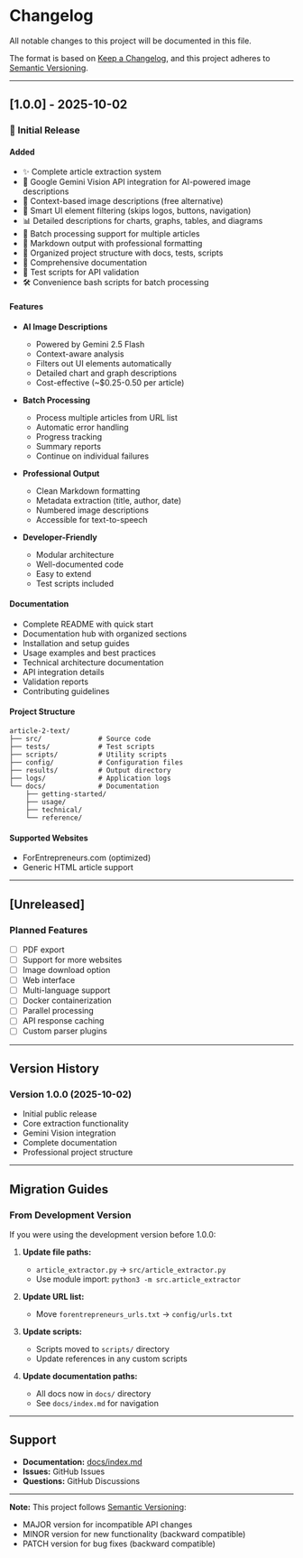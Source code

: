 # Changelog

All notable changes to this project will be documented in this file.

The format is based on [Keep a Changelog](https://keepachangelog.com/en/1.0.0/),
and this project adheres to [Semantic Versioning](https://semver.org/spec/v2.0.0.html).

---

## [1.0.0] - 2025-10-02

### 🎉 Initial Release

#### Added
- ✨ Complete article extraction system
- 🤖 Google Gemini Vision API integration for AI-powered image descriptions
- 📝 Context-based image descriptions (free alternative)
- 🎯 Smart UI element filtering (skips logos, buttons, navigation)
- 📊 Detailed descriptions for charts, graphs, tables, and diagrams
- 🔄 Batch processing support for multiple articles
- 💾 Markdown output with professional formatting
- 📁 Organized project structure with docs, tests, scripts
- 📖 Comprehensive documentation
- 🧪 Test scripts for API validation
- 🛠️ Convenience bash scripts for batch processing

#### Features
- **AI Image Descriptions**
  - Powered by Gemini 2.5 Flash
  - Context-aware analysis
  - Filters out UI elements automatically
  - Detailed chart and graph descriptions
  - Cost-effective (~$0.25-0.50 per article)

- **Batch Processing**
  - Process multiple articles from URL list
  - Automatic error handling
  - Progress tracking
  - Summary reports
  - Continue on individual failures

- **Professional Output**
  - Clean Markdown formatting
  - Metadata extraction (title, author, date)
  - Numbered image descriptions
  - Accessible for text-to-speech

- **Developer-Friendly**
  - Modular architecture
  - Well-documented code
  - Easy to extend
  - Test scripts included

#### Documentation
- Complete README with quick start
- Documentation hub with organized sections
- Installation and setup guides
- Usage examples and best practices
- Technical architecture documentation
- API integration details
- Validation reports
- Contributing guidelines

#### Project Structure
```
article-2-text/
├── src/              # Source code
├── tests/            # Test scripts
├── scripts/          # Utility scripts
├── config/           # Configuration files
├── results/          # Output directory
├── logs/             # Application logs
└── docs/             # Documentation
    ├── getting-started/
    ├── usage/
    ├── technical/
    └── reference/
```

#### Supported Websites
- ForEntrepreneurs.com (optimized)
- Generic HTML article support

---

## [Unreleased]

### Planned Features
- [ ] PDF export
- [ ] Support for more websites
- [ ] Image download option
- [ ] Web interface
- [ ] Multi-language support
- [ ] Docker containerization
- [ ] Parallel processing
- [ ] API response caching
- [ ] Custom parser plugins

---

## Version History

### Version 1.0.0 (2025-10-02)
- Initial public release
- Core extraction functionality
- Gemini Vision integration
- Complete documentation
- Professional project structure

---

## Migration Guides

### From Development Version

If you were using the development version before 1.0.0:

1. **Update file paths:**
   - `article_extractor.py` → `src/article_extractor.py`
   - Use module import: `python3 -m src.article_extractor`

2. **Update URL list:**
   - Move `forentrepreneurs_urls.txt` → `config/urls.txt`

3. **Update scripts:**
   - Scripts moved to `scripts/` directory
   - Update references in any custom scripts

4. **Update documentation paths:**
   - All docs now in `docs/` directory
   - See `docs/index.md` for navigation

---

## Support

- **Documentation:** [docs/index.md](docs/index.md)
- **Issues:** GitHub Issues
- **Questions:** GitHub Discussions

---

**Note:** This project follows [Semantic Versioning](https://semver.org/):
- MAJOR version for incompatible API changes
- MINOR version for new functionality (backward compatible)
- PATCH version for bug fixes (backward compatible)

